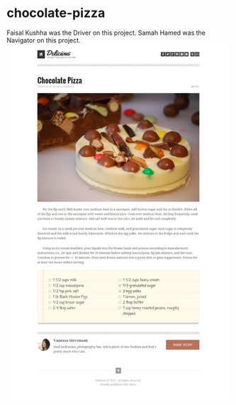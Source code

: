 # chocolate-pizza
Faisal Kushha was the Driver on this project.
Samah Hamed was the Navigator on this project.
![Chocolate-Pizza](PREVIEW.jpg)